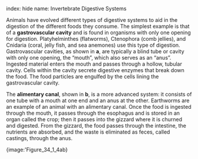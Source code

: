 index: hide
name: Invertebrate Digestive Systems

Animals have evolved different types of digestive systems to aid in the digestion of the different foods they consume. The simplest example is that of a  **gastrovascular cavity** and is found in organisms with only one opening for digestion. Platyhelminthes (flatworms), Ctenophora (comb jellies), and Cnidaria (coral, jelly fish, and sea anemones) use this type of digestion. Gastrovascular cavities, as shown in  **a**, are typically a blind tube or cavity with only one opening, the “mouth”, which also serves as an “anus”. Ingested material enters the mouth and passes through a hollow, tubular cavity. Cells within the cavity secrete digestive enzymes that break down the food. The food particles are engulfed by the cells lining the gastrovascular cavity.

The  **alimentary canal**, shown in  **b**, is a more advanced system: it consists of one tube with a mouth at one end and an anus at the other. Earthworms are an example of an animal with an alimentary canal. Once the food is ingested through the mouth, it passes through the esophagus and is stored in an organ called the crop; then it passes into the gizzard where it is churned and digested. From the gizzard, the food passes through the intestine, the nutrients are absorbed, and the waste is eliminated as feces, called castings, through the anus.


{image:'Figure_34_1_4ab}
        
